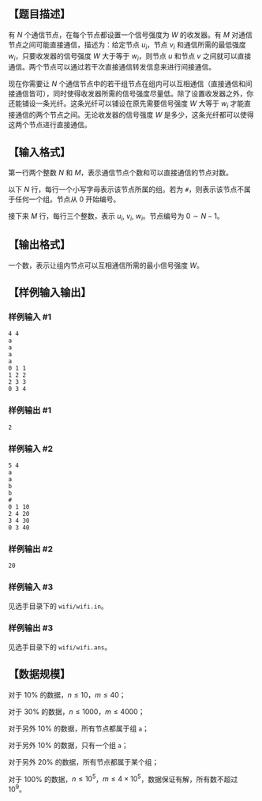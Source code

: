 ## 【题目描述】

有 $N$ 个通信节点，在每个节点都设置一个信号强度为 $W$ 的收发器。有 $M$ 对通信节点之间可能直接通信，描述为：给定节点 $u_i$，节点 $v_i$ 和通信所需的最低强度 $w_i$，只要收发器的信号强度 $W$ 大于等于 $w_i$，则节点 $u$ 和节点 $v$ 之间就可以直接通信。两个节点可以通过若干次直接通信转发信息来进行间接通信。

现在你需要让 $N$ 个通信节点中的若干组节点在组内可以互相通信（直接通信和间接通信皆可），同时使得收发器所需的信号强度尽量低。除了设置收发器之外，你还能铺设一条光纤。这条光纤可以铺设在原先需要信号强度 $W$ 大等于 $w_i$ 才能直接通信的两个节点之间。无论收发器的信号强度 $W$ 是多少，这条光纤都可以使得这两个节点进行直接通信。

## 【输入格式】

第一行两个整数 $N$ 和 $M$，表示通信节点个数和可以直接通信的节点对数。

以下 $N$ 行，每行一个小写字母表示该节点所属的组。若为 `#`，则表示该节点不属于任何一个组。节点从 $0$ 开始编号。

接下来 $M$ 行，每行三个整数，表示 $u_i,\ v_i,\ w_i$。节点编号为 $0\sim N-1$。

## 【输出格式】

一个数，表示让组内节点可以互相通信所需的最小信号强度 $W$。

## 【样例输入输出】

### 样例输入 #1

```
4 4
a
a
a
a
0 1 1
1 2 2
2 3 3
0 3 4
```

### 样例输出 #1

```
2
```

### 样例输入 #2

```
5 4
a
a
b
b
#
0 1 10
2 4 20
3 4 30
0 3 40
```

### 样例输出 #2

```
20
```

### 样例输入 #3

见选手目录下的 `wifi/wifi.in`。

### 样例输出 #3

见选手目录下的 `wifi/wifi.ans`。

## 【数据规模】

对于 $10\%$ 的数据，$n\leq 10$，$m\leq 40$；

对于 $30\%$ 的数据，$n\leq 1000$，$m\leq 4000$；

对于另外 $10\%$ 的数据，所有节点都属于组 `a`；

对于另外 $10\%$ 的数据，只有一个组 `a`；

对于另外 $20\%$ 的数据，所有节点都属于某个组；

对于 $100\%$ 的数据，$n\leq 10^5$，$m\leq 4\times 10^5$，数据保证有解，所有数不超过 $10^9$。
